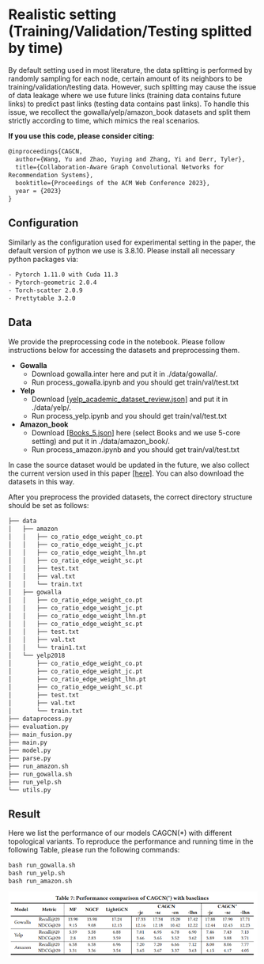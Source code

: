 # Realistic setting (Training/Validation/Testing splitted by time)
By default setting used in most literature, the data splitting is performed by randomly sampling for each node, certain amount of its neighbors to be training/validation/testing data. However, such splitting may cause the issue of data leakage where we use future links (training data contains future links) to predict past links (testing data contains past links). To handle this issue, we recollect the gowalla/yelp/amazon_book datasets and split them strictly according to time, which mimics the real scenarios.


**If you use this code, please consider citing:**
```linux
@inproceedings{CAGCN,
  author={Wang, Yu and Zhao, Yuying and Zhang, Yi and Derr, Tyler},
  title={Collaboration-Aware Graph Convolutional Networks for Recommendation Systems},
  booktitle={Proceedings of the ACM Web Conference 2023},
  year = {2023}
}
```

## Configuration
Similarly as the configuration used for experimental setting in the paper, the default version of python we use is 3.8.10. Please install all necessary python packages via:
```linux
- Pytorch 1.11.0 with Cuda 11.3
- Pytorch-geometric 2.0.4
- Torch-scatter 2.0.9
- Prettytable 3.2.0
```

## Data
We provide the preprocessing code in the notebook. Please follow instructions below for accessing the datasets and preprocessing them.
* **Gowalla**
  * Download gowalla.inter here and put it in ./data/gowalla/.
  * Run process_gowalla.ipynb and you should get train/val/test.txt
* **Yelp**
  * Download [[yelp_academic_dataset_review.json]](https://www.yelp.com/dataset/download) and put it in ./data/yelp/.
  * Run process_yelp.ipynb and you should get train/val/test.txt
* **Amazon_book**
  * Download [[Books_5.json]](https://nijianmo.github.io/amazon/index.html) here (select Books and we use 5-core setting) and put it in ./data/amazon_book/.
  * Run process_amazon.ipynb and you should get train/val/test.txt

In case the source dataset would be updated in the future, we also collect the current version used in this paper [[here]](https://www.dropbox.com/scl/fo/r8f0mad1u8cif062k1cv2/h?dl=0&rlkey=o48sfqa2quuz3ilk4eh7h7p1o). You can also download the datasets in this way.


After you preprocess the provided datasets, the correct directory structure should be set as follows:
```linux
├── data
│   ├── amazon
│   │   ├── co_ratio_edge_weight_co.pt
│   │   ├── co_ratio_edge_weight_jc.pt
│   │   ├── co_ratio_edge_weight_lhn.pt
│   │   ├── co_ratio_edge_weight_sc.pt
│   │   ├── test.txt
│   │   ├── val.txt
│   │   └── train.txt
│   ├── gowalla
│   │   ├── co_ratio_edge_weight_co.pt
│   │   ├── co_ratio_edge_weight_jc.pt
│   │   ├── co_ratio_edge_weight_lhn.pt
│   │   ├── co_ratio_edge_weight_sc.pt
│   │   ├── test.txt
│   │   ├── val.txt
│   │   └── train1.txt
│   └── yelp2018
│       ├── co_ratio_edge_weight_co.pt
│       ├── co_ratio_edge_weight_jc.pt
│       ├── co_ratio_edge_weight_lhn.pt
│       ├── co_ratio_edge_weight_sc.pt
│       ├── test.txt
│       ├── val.txt
│       └── train.txt
├── dataprocess.py
├── evaluation.py
├── main_fusion.py
├── main.py
├── model.py
├── parse.py
├── run_amazon.sh
├── run_gowalla.sh
├── run_yelp.sh
└── utils.py
```



## Result
Here we list the performance of our models CAGCN(*) with different topological variants. To reproduce the performance and running time in the following Table, please run the following commands:
```linux
bash run_gowalla.sh
bash run_yelp.sh
bash run_amazon.sh
```
![](./tab_res_realistic.png)
